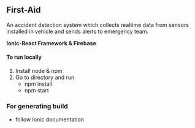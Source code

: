 ## First-Aid

An accident detection system which collects realtime data from sensors installed in vehicle and sends alerts to emergency team.

**Ionic-React Framework & Firebase**

#### To run locally
1. Install node & npm 
2. Go to directory and run 
    * npm install
    * npm start

### For generating build 
   * follow Ionic documentation


